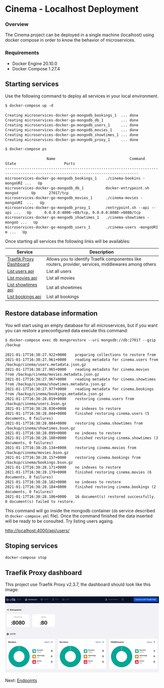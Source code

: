 # Cinema - Localhost Deployment

### Overview

The Cinema project can be deployed in a single machine (localhost) using docker compose in order to know the behavior of microservices.

### Requirements

* Docker Engine  20.10.0
* Docker Compose 1.27.4

## Starting services

Use the following command to deploy all services in your local environment.

```
$ docker-compose up -d

Creating microservices-docker-go-mongodb_bookings_1  ... done
Creating microservices-docker-go-mongodb_db_1        ... done
Creating microservices-docker-go-mongodb_users_1     ... done
Creating microservices-docker-go-mongodb_movies_1    ... done
Creating microservices-docker-go-mongodb_showtimes_1 ... done
Creating microservices-docker-go-mongodb_proxy_1     ... done
```

```
$ docker-compose ps

                   Name                                  Command               State                      Ports
-----------------------------------------------------------------------------------------------------------------------------------
microservices-docker-go-mongodb_bookings_1    ./cinema-bookins -mongoURI ...   Up
microservices-docker-go-mongodb_db_1          docker-entrypoint.sh mongod      Up      27017/tcp
microservices-docker-go-mongodb_movies_1      ./cinema-movies -mongoURI  ...   Up
microservices-docker-go-mongodb_proxy_1       /entrypoint.sh --api --api ...   Up      0.0.0.0:4000->80/tcp, 0.0.0.0:8080->8080/tcp
microservices-docker-go-mongodb_showtimes_1   ./cinema-showtimes -mongoU ...   Up
microservices-docker-go-mongodb_users_1       ./cinema-users -mongoURI m ...   Up
```

Once starting all services the following links will be availables:

| Service | Description |
|---------|-------------|
| [Traefik Proxy Dashboard](http://localhost:8080/dashboard/#/) | Allows you to identify Traefik componentes like routers, provider, services, middlewares among others |
| [List users api](http://localhost:4000/api/users/) | List all users |
| [List movies api](http://localhost:4000/api/movies/) | List all movies |
| [List showtimes api](http://localhost:4000/api/showtimes/) | List all showtimes |
| [List bookings api](http://localhost:4000/api/bookings/) | List all bookings |

## Restore database information

You will start using an empty database for all microservices, but if you want you can restore a preconfigured data execute this command:

```
$ docker-compose exec db mongorestore --uri mongodb://db:27017 --gzip  /backup

2021-01-17T16:38:27.922+0000    preparing collections to restore from
2021-01-17T16:38:27.961+0000    reading metadata for cinema.users from /backup/cinema/users.metadata.json.gz
2021-01-17T16:38:27.965+0000    reading metadata for cinema.movies from /backup/cinema/movies.metadata.json.gz
2021-01-17T16:38:27.967+0000    reading metadata for cinema.showtimes from /backup/cinema/showtimes.metadata.json.gz
2021-01-17T16:38:27.977+0000    reading metadata for cinema.bookings from /backup/cinema/bookings.metadata.json.gz
2021-01-17T16:38:28.019+0000    restoring cinema.users from /backup/cinema/users.bson.gz
2021-01-17T16:38:28.036+0000    no indexes to restore
2021-01-17T16:38:28.044+0000    finished restoring cinema.users (5 documents, 0 failures)
2021-01-17T16:38:28.084+0000    restoring cinema.showtimes from /backup/cinema/showtimes.bson.gz
2021-01-17T16:38:28.099+0000    no indexes to restore
2021-01-17T16:38:28.108+0000    finished restoring cinema.showtimes (3 documents, 0 failures)
2021-01-17T16:38:28.134+0000    restoring cinema.movies from /backup/cinema/movies.bson.gz
2021-01-17T16:38:28.157+0000    restoring cinema.bookings from /backup/cinema/bookings.bson.gz
2021-01-17T16:38:28.171+0000    no indexes to restore
2021-01-17T16:38:28.179+0000    finished restoring cinema.movies (6 documents, 0 failures)
2021-01-17T16:38:28.182+0000    no indexes to restore
2021-01-17T16:38:28.184+0000    finished restoring cinema.bookings (2 documents, 0 failures)
2021-01-17T16:38:28.186+0000    16 document(s) restored successfully. 0 document(s) failed to restore.
```

This command will go inside the mongodb container (`db` service described in `docker-compose.yml` file). Once the command finished the data inserted will be ready to be consulted. Try listing users againg.

<http://localhost:4000/api/users/>

## Stoping services

```
docker-compose stop
```

## Traefik Proxy dashboard

This project use Traefik Proxy v2.3.7, the dashboard should look like this image:

![overview](images/traefik-dashboard.jpg)

Next: [Endpoints](endpoints.md)